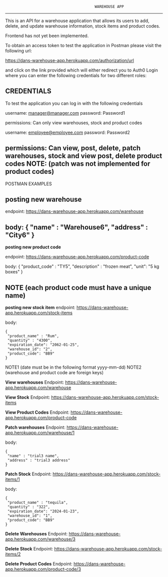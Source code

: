                                 
                                            WAREHOUSE APP
_________________________________________________________________________________________________________________________


This is an API for a warehouse application that allows its users to add, delete, and update warehouse information,
stock items and product codes.

Frontend has not yet been implemented.

To obtain an access token to test the application in Postman please visit the following url: 

https://dans-warehouse-app.herokuapp.com/authorization/url

and click on the link provided which will either redirect you to Auth0 Login 
where you can enter the following credentials for two different roles:


CREDENTIALS
---------------------------------------

To test the application you can log in with the following credentials


username: manager@manager.com
password: Password1

permissions: Can only view warehouses, stock and product codes 


username: employee@employee.com
password: Password2

permissions: Can view, post, delete, patch warehouses, stock and view post, delete product codes
NOTE: (patch was not implemented for product codes) 
-----------------------------------------



POSTMAN EXAMPLES

********posting new warehouse********
-----------------------------------------
endpoint:
    https://dans-warehouse-app.herokuapp.com/warehouse

body:
    {
     "name" : "Warehouse6",
     "address" : "City6"
    }
-----------------------------------------    
********posting new product code********

endpoint:
    https://dans-warehouse-app.herokuapp.com/product-code
    
body:
    {
     "product_code" : "TY5",
     "description" : "frozen meat",
     "unit": "5 kg boxes"
    }    
    
NOTE (each product code must have a unique name)
 -----------------------------------------   
********posting new stock item********
endpoint:
    https://dans-warehouse-app.herokuapp.com/stock-items

body:

    {
     "product_name" : "Rum",
     "quantity" : "4300",
     "expiration_date": "2062-01-25",
     "warehouse_id": "2",
     "product_code": "BB9"
    }
NOTE1 (date must be in the following format yyyy-mm-dd)
NOTE2 (warehouse and product code are foreign keys)
  

********View warehouses********
Endpoint:
https://dans-warehouse-app.herokuapp.com/warehouse


********View Stock********
Endpoint:
https://dans-warehouse-app.herokuapp.com/stock-items



********View Product Codes********
Endpoint:
https://dans-warehouse-app.herokuapp.com/product-code



********Patch warehouses********
Endpoint:
https://dans-warehouse-app.herokuapp.com/warehouse/1


body:

    {
     "name" : "trial3 name",
     "address" : "trial3 address"
    }


********Patch Stock********
Endpoint:
https://dans-warehouse-app.herokuapp.com/stock-items/1



body:

    {
     "product_name" : "tequila",
     "quantity" : "322",
     "expiration_date": "2024-01-23",
     "warehouse_id": "1",
     "product_code": "BB9"
    }

    
********Delete Warehouses********
Endpoint:
https://dans-warehouse-app.herokuapp.com/warehouse/3


********Delete Stock********
Endpoint:
https://dans-warehouse-app.herokuapp.com/stock-items/2


********Delete Product Codes********
Endpoint:
https://dans-warehouse-app.herokuapp.com/product-code/3
 
         
        
     

